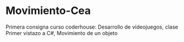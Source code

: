 # Movimiento-Cea
Primera consigna curso coderhouse: Desarrollo de videojuegos, clase Primer vistazo a C#, Movimiento de un objeto
